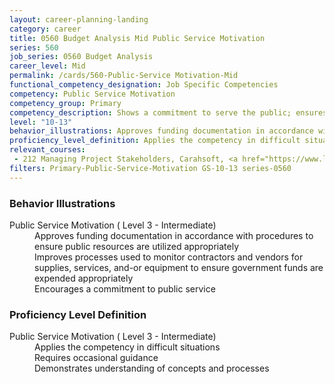 ```yaml
---
layout: career-planning-landing
category: career
title: 0560 Budget Analysis Mid Public Service Motivation
series: 560
job_series: 0560 Budget Analysis
career_level: Mid
permalink: /cards/560-Public-Service Motivation-Mid
functional_competency_designation: Job Specific Competencies
competency: Public Service Motivation
competency_group: Primary
competency_description: Shows a commitment to serve the public; ensures that actions meet public needs; aligns organizational objectives and practices with public interests
level: "10-13"
behavior_illustrations: Approves funding documentation in accordance with procedures to ensure public resources are utilized appropriately ? Improves processes used to monitor contractors and vendors for supplies, services, and-or equipment to ensure government funds are expended appropriately ? Encourages a commitment to public service
proficiency_level_definition: Applies the competency in difficult situations ? Requires occasional guidance ? Demonstrates understanding of concepts and processes
relevant_courses: 
 - 212 Managing Project Stakeholders, Carahsoft, <a href="https://www.linkedin.com/learning/managing-project-stakeholders-2">https://www.linkedin.com/learning/managing-project-stakeholders-2</a>
filters: Primary-Public-Service-Motivation GS-10-13 series-0560
---
```


<div class="desktop:grid-col-6 margin-y-205">
  <div class="border-top-05 bg-white padding-2 shadow-5 height-full members-hover border-1px border-gray-30 border-top-orange radius-lg">
    <h3>Behavior Illustrations</h3>
    <dl class="text-base"><dt>Public Service Motivation ( Level 3 - Intermediate)</dt><dd>Approves funding documentation in accordance with procedures to ensure public resources are utilized appropriately </dd><dd> Improves processes used to monitor contractors and vendors for supplies, services, and-or equipment to ensure government funds are expended appropriately </dd><dd> Encourages a commitment to public service</dd></dl>
  </div>
</div>
<div class="desktop:grid-col-6 margin-y-205">
  <div class="border-top-05 bg-white padding-2 shadow-5 height-full members-hover border-1px border-gray-30 border-top-orange radius-lg">
    <h3>Proficiency Level Definition</h3>
    <dl class="text-base"><dt>Public Service Motivation ( Level 3 - Intermediate)</dt><dd>Applies the competency in difficult situations </dd><dd> Requires occasional guidance </dd><dd> Demonstrates understanding of concepts and processes</dd></dl>
  </div>
</div>